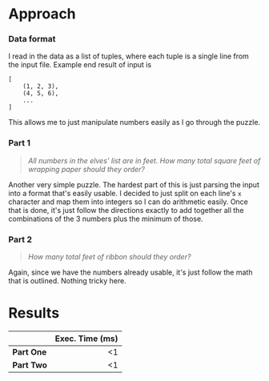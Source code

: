 # Approach
### Data format

I read in the data as a list of tuples, where each tuple is a single line from the input file. Example end result of
input is
```
[
	(1, 2, 3),
	(4, 5, 6),
	...
]
```
This allows me to just manipulate numbers easily as I go through the puzzle.

### Part 1
> _All numbers in the elves' list are in feet. How many total square feet of wrapping paper should they order?_

Another very simple puzzle. The hardest part of this is just parsing the input into a format that's easily usable. I decided
to just split on each line's `x` character and map them into integers so I can do arithmetic easily. Once that is done,
it's just follow the directions exactly to add together all the combinations of the 3 numbers plus the minimum of those.

### Part 2
> _How many total feet of ribbon should they order?_

Again, since we have the numbers already usable, it's just follow the math that is outlined. Nothing tricky here.

# Results

|              | Exec. Time (ms) |
|--------------|----------------:|
| **Part One** |              <1 |
| **Part Two** |              <1 |
